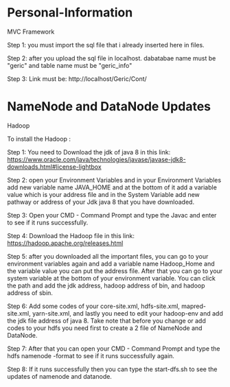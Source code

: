 

# Personal-Information
MVC Framework

 Step 1: you must import the sql file that i already inserted here in files.
 
 Step 2: after you upload the sql file in localhost. dabatabae name must be "geric" and table name must be "geric_info"
 
 Step 3: Link must be: http://localhost/Geric/Cont/



# NameNode and DataNode Updates
Hadoop

To install the Hadoop :

Step 1: You need to Download the jdk of java 8 in this link: https://www.oracle.com/java/technologies/javase/javase-jdk8-downloads.html#license-lightbox 

Step 2: open your Environment Variables and in your Environment Variables add new variable name JAVA_HOME and at the bottom of it add a variable value which is your address file and in the System Variable add new pathway or address of your Jdk java 8 that you have downloaded.

Step 3: Open your CMD - Command Prompt and type the Javac and enter to see if it runs successfully.

Step 4: Download the Hadoop file in this link: https://hadoop.apache.org/releases.html 

Step 5: after you downloaded all the important files, you can go to your environment variables  again and add a variable name Hadoop_Home and the variable value you can put the address file. After that you can go to your system variable at the bottom of your environment variable. You can click the path and add the jdk address, hadoop address of bin, and hadoop address of sbin.

Step 6: Add some codes of your core-site.xml, hdfs-site.xml, mapred-site.xml, yarn-site.xml, and lastly you need to edit your hadoop-env and add the jdk file address of java 8. Take note that before you change or add codes to your hdfs you need first to create a 2 file of NameNode and DataNode.

Step 7: After that you can open your CMD - Command Prompt and type the hdfs namenode -format to see if it runs successfully again.

Step 8: If it runs successfully then you can type the start-dfs.sh to see the updates of namenode and datanode.
